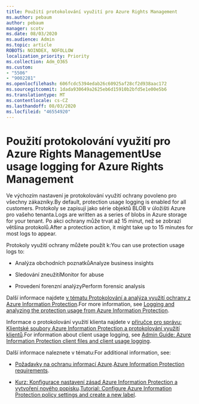 ```yaml
---
title: Použití protokolování využití pro Azure Rights Management
ms.author: pebaum
author: pebaum
manager: scotv
ms.date: 08/03/2020
ms.audience: Admin
ms.topic: article
ROBOTS: NOINDEX, NOFOLLOW
localization_priority: Priority
ms.collection: Adm_O365
ms.custom:
- "5506"
- "9002281"
ms.openlocfilehash: 606fcdc5394edab26c60925af28cf2d938aac172
ms.sourcegitcommit: 1dada930649a2625eb6d15910b2bfd5e1e00e5b6
ms.translationtype: MT
ms.contentlocale: cs-CZ
ms.lasthandoff: 08/03/2020
ms.locfileid: "46554920"
---
```

# <a name="use-usage-logging-for-azure-rights-management"></a><span data-ttu-id="e71bc-102">Použití protokolování využití pro Azure Rights Management</span><span class="sxs-lookup"><span data-stu-id="e71bc-102">Use usage logging for Azure Rights Management</span></span>

<span data-ttu-id="e71bc-103">Ve výchozím nastavení je protokolování využití ochrany povoleno pro všechny zákazníky.</span><span class="sxs-lookup"><span data-stu-id="e71bc-103">By default, protection usage logging is enabled for all customers.</span></span> <span data-ttu-id="e71bc-104">Protokoly se zapisují jako série objektů BLOB v úložišti Azure pro vašeho tenanta.</span><span class="sxs-lookup"><span data-stu-id="e71bc-104">Logs are written as a series of blobs in Azure storage for your tenant.</span></span> <span data-ttu-id="e71bc-105">Po akci ochrany může trvat až 15 minut, než se zobrazí většina protokolů.</span><span class="sxs-lookup"><span data-stu-id="e71bc-105">After a protection action, it might take up to 15 minutes for most logs to appear.</span></span>

<span data-ttu-id="e71bc-106">Protokoly využití ochrany můžete použít k:</span><span class="sxs-lookup"><span data-stu-id="e71bc-106">You can use protection usage logs to:</span></span>

- <span data-ttu-id="e71bc-107">Analýza obchodních poznatků</span><span class="sxs-lookup"><span data-stu-id="e71bc-107">Analyze business insights</span></span>

- <span data-ttu-id="e71bc-108">Sledování zneužití</span><span class="sxs-lookup"><span data-stu-id="e71bc-108">Monitor for abuse</span></span>

- <span data-ttu-id="e71bc-109">Provedení forenzní analýzy</span><span class="sxs-lookup"><span data-stu-id="e71bc-109">Perform forensic analysis</span></span>

<span data-ttu-id="e71bc-110">Další informace najdete [v tématu Protokolování a analýza využití ochrany z Azure Information Protection](https://docs.microsoft.com/azure/information-protection/log-analyze-usage).</span><span class="sxs-lookup"><span data-stu-id="e71bc-110">For more information, see [Logging and analyzing the protection usage from Azure Information Protection](https://docs.microsoft.com/azure/information-protection/log-analyze-usage).</span></span>

<span data-ttu-id="e71bc-111">Informace o protokolování využití klienta najdete v [příručce pro správu: Klientské soubory Azure Information Protection a protokolování využití klientů](https://docs.microsoft.com/azure/information-protection/rms-client/client-admin-guide-files-and-logging).</span><span class="sxs-lookup"><span data-stu-id="e71bc-111">For information about client usage logging, see [Admin Guide: Azure Information Protection client files and client usage logging](https://docs.microsoft.com/azure/information-protection/rms-client/client-admin-guide-files-and-logging).</span></span>

<span data-ttu-id="e71bc-112">Další informace naleznete v tématu:</span><span class="sxs-lookup"><span data-stu-id="e71bc-112">For additional information, see:</span></span>

- <span data-ttu-id="e71bc-113">[Požadavky na ochranu informací Azure](https://docs.microsoft.com/azure/information-protection/get-started/requirements).</span><span class="sxs-lookup"><span data-stu-id="e71bc-113">[Azure Information Protection requirements](https://docs.microsoft.com/azure/information-protection/get-started/requirements).</span></span>
    
- <span data-ttu-id="e71bc-114">[Kurz: Konfigurace nastavení zásad Azure Information Protection a vytvoření nového popisku](https://docs.microsoft.com/azure/information-protection/get-started/infoprotect-quick-start-tutorial).</span><span class="sxs-lookup"><span data-stu-id="e71bc-114">[Tutorial: Configure Azure Information Protection policy settings and create a new label](https://docs.microsoft.com/azure/information-protection/get-started/infoprotect-quick-start-tutorial).</span></span>